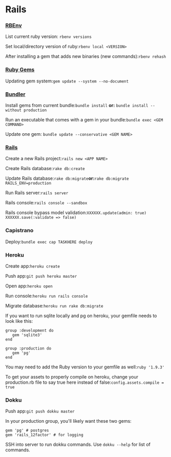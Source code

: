# Rails

### [RBEnv](https://github.com/sstephenson/rbenv/)

List current ruby version: `rbenv versions`

Set local/directory version of ruby:`rbenv local <VERSION>`

After installing a gem that adds new binaries \(new commands\):`rbenv rehash`

### [Ruby Gems](http://docs.rubygems.org/)

Updating gem system:`gem update --system --no-document`

### [Bundler](http://gembundler.com/)

Install gems from current bundle:`bundle install` **or:** `bundle install --without production`

Run an executable that comes with a gem in your bundle:`bundle exec <GEM COMMAND>`

Update one gem: `bundle update --conservative <GEM NAME>`

### [Rails](http://guides.rubyonrails.org/)

Create a new Rails project:`rails new <APP NAME>`

Create Rails database:`rake db:create`

Update Rails database:`rake db:migrate`**or:**`rake db:migrate RAILS_ENV=production`

Run Rails server:`rails server`

Rails console:`rails console --sandbox`

Rails console bypass model validation:`XXXXXX.update(admin: true) XXXXXX.save(:validate => false)`

### Capistrano

Deploy:`bundle exec cap TASKHERE deploy`

### Heroku

Create app:`heroku create`

Push app:`git push heroku master`

Open app:`heroku open`

Run console:`heroku run rails console`

Migrate database:`heroku run rake db:migrate`

If you want to run sqlite locally and pg on heroku, your gemfile needs to look like this:

```text
group :development do
   gem 'sqlite3'
end

group :production do
   gem 'pg'
end
```

You may need to add the Ruby version to your gemfile as well:`ruby '1.9.3'`

To get your assets to properly compile on heroku, change your production.rb file to say true here instead of false:`config.assets.compile = true`

### Dokku

Push app:`git push dokku master`

In your production group, you'll likely want these two gems:

```text
gem 'pg' # postgres
gem 'rails_12factor' # for logging
```

SSH into server to run dokku commands. Use `dokku --help` for list of commands.

